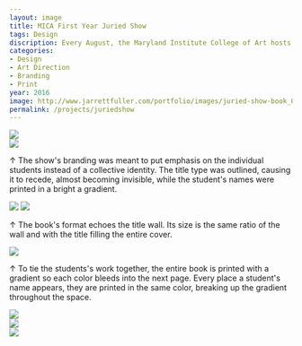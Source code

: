 ```yaml
---
layout: image
title: MICA First Year Juried Show
tags: Design
discription: Every August, the Maryland Institute College of Art hosts an exhibition showcasing the best work from the graduate program's first year students. In 2016, the exhibition was curated by New York curator Lumi Tan, who I worked with closely to develop a branding and design system for the show that stretched from exhibition design to posters and programs. Because the show was centered around first-year students, we focused on ensuring the design of the show didn't overpower the work, while also acting as a coherent element to tie together an otherwise unrelated group of artists.
categories:
- Design
- Art Direction
- Branding
- Print
year: 2016
image: http://www.jarrettfuller.com/portfolio/images/juried-show-book_03.jpg
permalink: /projects/juriedshow
---
```


<div class="images-left"><img src="http://www.jarrettfuller.com/portfolio/images/juriedshow_01.jpg"></div>
<div class="images-right"><img src="http://www.jarrettfuller.com/portfolio/images/juriedshow_02.jpg">
<p>&uarr; The show's branding was meant to put emphasis on the individual students instead of a collective identity. The title type was outlined, causing it to recede, almost becoming invisible, while the student's names were printed in a bright a gradient.</p>

</div>

<img src="http://www.jarrettfuller.com/portfolio/images/juriedshow_03.jpg">

<img src="http://www.jarrettfuller.com/portfolio/images/juried-show-book_01.jpg">
<div class="images-right"><p>&uarr; The book's format echoes the title wall. Its size is the same ratio of the wall and with the title filling the entire cover.</p></div>
<section class="clear"></section>

<img src="http://www.jarrettfuller.com/portfolio/images/juried-show-book_02.jpg">
<div class="images-right"><p>&uarr; To tie the students's work together, the entire book is printed with a gradient so each color bleeds into the next page. Every place a student's name appears, they are printed in the same color, breaking up the gradient throughout the space.</p></div>
<section class="clear"></section>

<div class="images-left"><img src="http://www.jarrettfuller.com/portfolio/images/juried-show-book_03.jpg"></div>
<div class="images-right"><img src="http://www.jarrettfuller.com/portfolio/images/juried-show-book_04.jpg"></div>

<img src="http://www.jarrettfuller.com/portfolio/images/juriedshow-poster.jpg">

